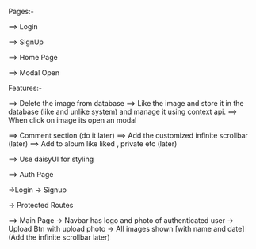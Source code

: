 Pages:-

==> Login

==> SignUp

==> Home Page

==> Modal Open

Features:-

<!-- ==> Authentication from Firebase -->

<!-- ==> Use Context API for state management -->

<!-- ==> Protected Routes for authentication -->

<!-- ==> Upload Image with progress bar -->
<!-- ==> Fetch all images with name and date -->

==> Delete the image from database
==> Like the image and store it in the database (like and unlike system) and manage it using context api.
==> When click on image its open an modal

==> Comment section (do it later)
==> Add the customized infinite scrollbar (later)
==> Add to album like liked , private etc (later)

==> Use daisyUI for styling

<!-- ==> In firebase use the auth,storage & firestore to implement this functionality. -->

==> Auth Page

->Login
-> Signup

-> Protected Routes

==> Main Page
-> Navbar has logo and photo of authenticated user
-> Upload Btn with upload photo
-> All images shown [with name and date] (Add the infinite scrollbar later)
